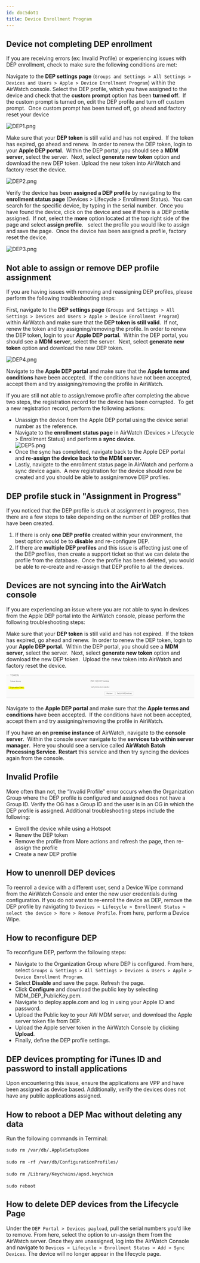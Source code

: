 ```yaml
---
id: doc5dot1
title: Device Enrollment Program
---
```

## Device not completing DEP enrollment

If you are receiving errors (ex: Invalid Profile) or experiencing issues with DEP enrollment, check to make sure the following conditions are met:

Navigate to the **DEP settings page** (```Groups and Settings > All Settings > Devices and Users > Apple > Device Enrollment Program```) within the AirWatch console. Select the DEP profile, which you have assigned to the device and check that the **custom prompt** option has been **turned off**.  If the custom prompt is turned on, edit the DEP profile and turn off custom prompt.  Once custom prompt has been turned off, go ahead and factory reset your device  

![DEP1.png](assets/rtaImage.png)

Make sure that your **DEP token** is still valid and has not expired.  If the token has expired, go ahead and renew.  In order to renew the DEP token, login to your **Apple DEP portal**.  Within the DEP portal, you should see a **MDM server**, select the server.  Next, select **generate new token** option and download the new DEP token. Upload the new token into AirWatch and factory reset the device.  

![DEP2.png](assets/rtaImage2.png)

Verify the device has been **assigned a DEP profile** by navigating to the **enrollment status page** (Devices > Lifecycle > Enrollment Status).  You can search for the specific device, by typing in the serial number.  Once you have found the device, click on the device and see if there is a DEP profile assigned.  If not, select the **more** option located at the top right side of the page and select **assign profile**.   select the profile you would like to assign and save the page.  Once the device has been assigned a profile, factory reset the device.

![DEP3.png](assets/rtaImage3.png)

## Not able to assign or remove DEP profile assignment

If you are having issues with removing and reassigning DEP profiles, please perform the following troubleshooting steps:

First, navigate to the **DEP settings page** (```Groups and Settings > All Settings > Devices and Users > Apple > Device Enrollment Program```) within AirWatch and make sure that the **DEP token is still valid**.  If not, renew the token and try assigning/removing the profile. In order to renew the DEP token, login to your **Apple DEP portal**.  Within the DEP portal, you should see a **MDM server**, select the server.  Next, select **generate new token** option and download the new DEP token.

![DEP4.png](assets/rtaImage4.png)

Navigate to the **Apple DEP portal** and make sure that the **Apple terms and conditions** have been accepted.  If the conditions have not been accepted, accept them and try assigning/removing the profile in AirWatch.

If you are still not able to assign/remove profile after completing the above two steps, the registration record for the device has been corrupted.  To get a new registration record, perform the following actions:

*   Unassign the device from the Apple DEP portal using the device serial number as the reference.
*   Navigate to the **enrollment status page** in AirWatch (Devices > Lifecycle > Enrollment Status) and perform a **sync device**.  
    ![DEP5.png](assets/rtaImage5.png)
*   Once the sync has completed, navigate back to the Apple DEP portal and **re-assign the device back to the MDM server.**
*   Lastly, navigate to the enrollment status page in AirWatch and perform a sync device again.  A new registration for the device should now be created and you should be able to assign/remove DEP profiles.

## DEP profile stuck in "Assignment in Progress"

If you noticed that the DEP profile is stuck at assignment in progress, then there are a few steps to take depending on the number of DEP profiles that have been created.

1.  If there is only **one DEP profile** created within your environment, the best option would be to **disable** and re-configure DEP.
2.  If there are **multiple DEP profiles** and this issue is affecting just one of the DEP profiles, then create a support ticket so that we can delete the profile from the database.  Once the profile has been deleted, you would be able to re-create and re-assign that DEP profile to all the devices.

## Devices are not syncing into the AirWatch console

If you are experiencing an issue where you are not able to sync in devices from the Apple DEP portal into the AirWatch console, please perform the following troubleshooting steps:

Make sure that your **DEP token** is still valid and has not expired.  If the token has expired, go ahead and renew.  In order to renew the DEP token, login to your **Apple DEP portal**.  Within the DEP portal, you should see a **MDM server**, select the server.  Next, select **generate new token** option and download the new DEP token.  Upload the new token into AirWatch and factory reset the device.

![DEP6.png](/docs/assets/rtaImage6.png)

Navigate to the **Apple DEP portal** and make sure that the **Apple terms and conditions** have been accepted.  If the conditions have not been accepted, accept them and try assigning/removing the profile in AirWatch.

If you have an **on premise instance** of AirWatch, navigate to the **console server**.  Within the console sever navigate to the **services tab within server manager**.  Here you should see a service called **AirWatch Batch Processing Service**. **Restart** this service and then try syncing the devices again from the console.

## Invalid Profile

More often than not, the “Invalid Profile” error occurs when the Organization Group where the DEP profile is configured and assigned does not have a Group ID. Verify the OG has a Group ID and the user is in an OG in which the DEP profile is assigned. Additional troubleshooting steps include the following:

*   Enroll the device while using a Hotspot
*   Renew the DEP token
*   Remove the profile from More actions and refresh the page, then re-assign the profile
*   Create a new DEP profile

## How to unenroll DEP devices

To reenroll a device with a different user, send a Device Wipe command from the AirWatch Console and enter the new user credentials during configuration. If you do not want to re-enroll the device as DEP, remove the DEP profile by navigating to ```Devices > Lifecycle > Enrollment Status > select the device > More > Remove Profile```. From here, perform a Device Wipe.

## How to reconfigure DEP

To reconfigure DEP, perform the following steps:

*   Navigate to the Organization Group where DEP is configured. From here, select ```Groups & Settings > All Settings > Devices & Users > Apple > Device Enrollment Program```.
*   Select **Disable** and save the page. Refresh the page.
*   Click **Configure** and download the public key by selecting MDM_DEP_PublicKey.pem.
*   Navigate to deploy.apple.com and log in using your Apple ID and password.
*   Upload the Public key to your AW MDM server, and download the Apple server token file from DEP.
*   Upload the Apple server token in the AirWatch Console by clicking **Upload**.
*   Finally, define the DEP profile settings.

## DEP devices prompting for iTunes ID and password to install applications

Upon encountering this issue, ensure the applications are VPP and have been assigned as device based. Additionally, verify the devices does not have any public applications assigned.

## How to reboot a DEP Mac without deleting any data

Run the following commands in Terminal:

```
sudo rm /var/db/.AppleSetupDone

sudo rm -rf /var/db/ConfigurationProfiles/

sudo rm /Library/Keychains/apsd.keychain

sudo reboot
```


## How to delete DEP devices from the Lifecycle Page

Under the ```DEP Portal > Devices payload```, pull the serial numbers you’d like to remove. From here, select the option to un-assign them from the AirWatch server. Once they are unassigned, log into the AirWatch Console and navigate to ```Devices > Lifecycle > Enrollment Status > Add > Sync Devices```. The device will no longer appear in the lifecycle page.
